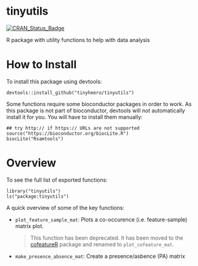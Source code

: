 # tinyutils

[![CRAN_Status_Badge](http://www.r-pkg.org/badges/version/tinyutils)](http://cran.r-project.org/package=tinyutils)

R package with utility functions to help with data analysis

# How to Install

To install this package using devtools:

```{r}
devtools::install_github("tinyheero/tinyutils")
```

Some functions require some bioconductor packages in order to work. As this package is not part of bioconductor, devtools will not automatically install it for you. You will have to install them manually:

```{r}
## try http:// if https:// URLs are not supported
source("https://bioconductor.org/biocLite.R")
biocLite("Rsamtools")
```

# Overview

To see the full list of exported functions:

```{r}
library("tinyutils")
ls("package:tinyutils")
```

A quick overview of some of the key functions:

* `plot_feature_sample_mat`: Plots a co-occurence (i.e. feature-sample) matrix plot. 

    > This function has been deprecated. It has been moved to the [cofeatureR](https://cran.r-project.org/web/packages/cofeatureR/index.html) package and renamed to `plot_cofeature_mat`.

* `make_presence_absence_mat`: Create a presence/asbence (PA) matrix 
